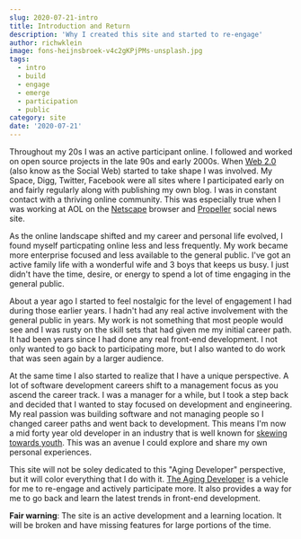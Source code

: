 ```yaml
---
slug: 2020-07-21-intro
title: Introduction and Return
description: 'Why I created this site and started to re-engage'
author: richwklein
image: fons-heijnsbroek-v4c2gKPjPMs-unsplash.jpg
tags:
  - intro
  - build
  - engage
  - emerge
  - participation
  - public
category: site
date: '2020-07-21'
---
```


Throughout my 20s I was an active participant online. I followed and worked on 
open source projects in the late 90s and early 2000s. When 
[Web 2.0](https://en.wikipedia.org/wiki/Web_2.0) (also know as the Social Web) 
started to take shape I was involved. My Space, Digg, Twitter, Facebook were all 
sites where I participated early on and fairly regularly along with publishing 
my own blog. I was in constant contact with a thriving online community. This 
was especially true when I was working at AOL on the 
[Netscape](https://en.wikipedia.org/wiki/Netscape_Navigator_9) browser and 
[Propeller](https://web.archive.org/web/*/http://propeller.com) social news site.

As the online landscape shifted and my career and personal life evolved, I 
found myself particpating online less and less frequently. My work became more 
enterprise focused and less available to the general public. I've got an active 
family life with a wonderful wife and 3 boys that keeps us busy. I just didn't 
have the time, desire, or energy to spend a lot of time engaging in the general 
public. 

About a year ago I started to feel nostalgic for the level of engagement I had 
during those earlier years. I hadn't had any real active involvement with the 
general public in years. My work is not something that most people would see and 
I was rusty on the skill sets that had given me my initial career path. It had 
been years since I had done any real front-end development. I not only wanted to 
go back to participating more, but I also wanted to do work that was seen again 
by a larger audience. 

At the same time I also started to realize that I have a unique perspective. A 
lot of software development careers shift to a management focus as you ascend 
the career track. I was a manager for a while, but I took a step back and decided 
that I wanted to stay focused on development and engineering. My real passion 
was building software and not managing people so I changed career paths and went 
back to development. This means I'm now a mid forty year old developer in an 
industry that is well known for 
[skewing towards youth](https://www.google.com/search?q=ageism+software+engineering&oq=ageism+software+engineering). This was an avenue I could explore and share my own personal experiences. 

This site will not be soley dedicated to this "Aging Developer" perspective, 
but it will color everything that I do with it. [The Aging Developer](/) is a 
vehicle for me to re-engage and actively participate more. It also provides a 
way for me to go back and learn the latest trends in front-end development.

**Fair warning**: The site is an active development and a learning location. It 
will be broken and have missing features for large portions of the time.
